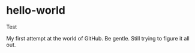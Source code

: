 # hello-world
Test

My first attempt at the world of GitHub. Be gentle.
Still trying to figure it all out.
